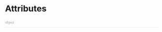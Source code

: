 <div>
    <div>
        <h1>Attributes</h1></div>
    <div>
        <div style="width:100%;height:auto;display:flex;flex-direction:row;flex-wrap:no-wrap;justify-content:flex-start;align-items:flex-start;position:relative;">
            <div style="flex-grow:1;height:auto;width:auto;">
                <div style="width:100%;height:auto;display:flex;flex-direction:row;flex-wrap:no-wrap;justify-content:flex-start;align-items:flex-start;position:relative;">
                    <div style="width:100%;height:auto;display:flex;flex-direction:row;flex-wrap:no-wrap;justify-content:flex-start;align-items:flex-start;position:relative;border-bottom:1px solid #E8EBEE;padding-bottom:8px;padding-left:0px;padding-top:4px;">
                        <div style="flex-grow:1;height:auto;width:auto;">
                            <div style="width:100%;font-family:Source Code Pro;font-weight:regular;font-size:12px;color:#8A93A3;">object</div>
                        </div>
                    </div>
                </div>
                <div style="width:100%;height:auto;display:flex;flex-direction:row;flex-wrap:no-wrap;justify-content:flex-start;align-items:flex-start;position:relative;">
                    <div style="width:100%;height:auto;"></div>
                </div>
                <div style="width:100%;height:auto;display:flex;flex-direction:row;flex-wrap:no-wrap;justify-content:flex-start;align-items:flex-start;position:relative;"><noscript></noscript><noscript></noscript></div>
            </div>
        </div>
    </div>
</div>